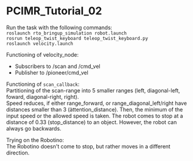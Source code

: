 # PCIMR_Tutorial_02

Run the task with the following commands: </br>
`roslaunch rto_bringup_simulation robot.launch` </br>
`rosrun teleop_twist_keyboard teleop_twist_keyboard.py` </br>
`roslaunch velocity.launch`</br> 


Functioning of velocity_node:  
- Subscribers to /scan and /cmd_vel  
- Publisher to /pioneer/cmd_vel  

Functioning of `scan_callback`:  
Partitioning of the scan-range into 5 smaller ranges (left, diagonal-left, foward, diagonal-right, right).  
Speed reduces, if either range_forward, or range_diagonal_left/right have distances smaller than 3 (àttention_distance). Then, the minimum of the input speed or the allowed speed is taken. The robot comes to stop at a distance of 0.33 (stop_distance) to an object. However, the robot can always go backwards. 

Trying on the Robotino: </br>
The Robotino doesn't come to stop, but rather moves in a different direction.



